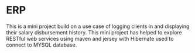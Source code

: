 # ERP
This is a mini project build on a use case of logging clients in and displaying their salary disbursement history.
This mini project has helped to explore RESTful web services using maven and jersey with Hibernate used to connect to MYSQL database.
